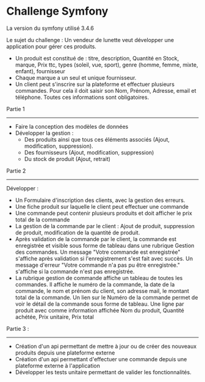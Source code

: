 Challenge Symfony
========================

La version du symfony utilisé 3.4.6

Le sujet du challenge :
Un vendeur de lunette veut développer une application pour gérer ces produits.
 - Un produit est constitué de : titre, description, Quantité en Stock, marque, Prix ttc, types (soleil, vue, sport), genre (homme, femme, mixte, enfant), fournisseur
 - Chaque marque a un seul et unique fournisseur.
 - Un client peut s'inscrire sur la plateforme et effectuer plusieurs commandes. Pour cela il doit saisir son Nom, Prénom, Adresse, email et téléphone. Toutes ces informations sont obligatoires.
 
 Partie 1
 ********
 - Faire la conception des modèles de données
 - Développer la gestion :
   - Des produits ainsi que tous ces éléments associés (Ajout, modification, suppression).
   - Des fournisseurs (Ajout, modification, suppression)
   - Du stock de produit (Ajout, retrait)
 
 Partie 2
 *********
Développer :
- Un Formulaire d'inscription des clients, avec la gestion des erreurs.
- Une fiche produit sur laquelle le client peut effectuer une commande
- Une commande peut contenir plusieurs produits et doit afficher le prix total de la commande
- La gestion de la commande par le client : Ajout de produit, suppression de produit, modification de la quantité de produit.  
- Après validation de la commande par le client, la commande est enregistrée et visible sous forme de tableau dans une rubrique Gestion des commandes. Un message "Votre commande est enregistrée" s'affiche après validation si l'enregistrement s'est fait avec succès. Un message d'erreur "Votre commande n'a pas pu être enregistrée." s'affiche si la commande n'est pas enregistrée.
- La rubrique gestion de commande affiche un tableau de toutes les commandes. Il affiche le numéro de la commande, la date de la commande, le nom et prénom du client, son adresse mail, le montant total de la commande. Un lien sur le Numéro de la commande permet de voir le détail de la commande sous forme de tableau. Une ligne par produit avec comme information affichée Nom du produit, Quantité achétée, Prix unitaire, Prix total
 
 Partie 3 :
 *********
 - Création d'un api permettant de mettre à jour ou de créer des nouveaux produits depuis une plateforme externe
 - Création d'un api permettant d'effectuer une commande depuis une plateforme externe à l'application
 - Développer les tests unitaire permettant de valider les fonctionnalités.


    
